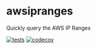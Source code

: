 # awsipranges

Quickly query the AWS IP Ranges

[![tests](https://github.com/cmlccie/awsipranges-rust/actions/workflows/tests.yml/badge.svg?branch=main)](https://github.com/cmlccie/awsipranges-rust/actions/workflows/tests.yml)
[![codecov](https://codecov.io/gh/cmlccie/awsipranges-rust/graph/badge.svg?token=2NS0NOYQ0Y)](https://codecov.io/gh/cmlccie/awsipranges-rust)
